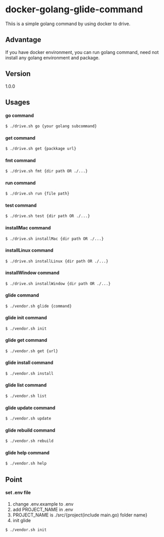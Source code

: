 # docker-golang-glide-command
Thiis is a simple golang command by using docker to drive.

## Advantage
If you have docker environment, you can run golang command, need not install any golang environment and package.

## Version
1.0.0

## Usages

#### go command
```bash
$ ./drive.sh go {your golang subcommand}
```

#### get command
```bash
$ ./drive.sh get {packkage url}
```

#### fmt command
```bash
$ ./drive.sh fmt {dir path OR ./...}
```

#### run command
```bash
$ ./drive.sh run {file path}
```

#### test command
```bash
$ ./drive.sh test {dir path OR ./...}
```

#### installMac command
```bash
$ ./drive.sh installMac {dir path OR ./...}
```

#### installLinux command
```bash
$ ./drive.sh installLinux {dir path OR ./...}
```

#### installWindow command
```bash
$ ./drive.sh installWindow {dir path OR ./...}
```

#### glide command
```bash
$ ./vendor.sh glide {command}
```

#### glide init command
```bash
$ ./vendor.sh init
```

#### glide get command
```bash
$ ./vendor.sh get {url}
```

#### glide install command
```bash
$ ./vendor.sh install
```

#### glide list command
```bash
$ ./vendor.sh list
```

#### glide update command
```bash
$ ./vendor.sh update
```

#### glide rebuild command
```bash
$ ./vendor.sh rebuild
```

#### glide help command
```bash
$ ./vendor.sh help
```

## Point

#### set .env file
1. change .env.example to .env
2. add PROJECT_NAME in .env
3. PROJECT_NAME is ./src/{project(include main.go) folder name}
4. init glide
```bash
$ ./vendor.sh init
```

